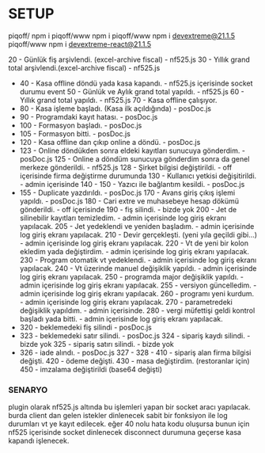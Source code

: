 # SETUP
piqoff/ npm i
piqoff/www npm i
piqoff/www npm i devextreme@21.1.5
piqoff/www npm i devextreme-react@21.1.5

20 - Günlük fiş arşivlendi. (excel-archive fiscal) - nf525.js
30 - Yıllık grand total arşivlendi.(excel-archive fiscal) - nf525.js
+ 40 - Kasa offline döndü yada kasa kapandı. - nf525.js içerisinde socket durumu event
50 - Günlük ve Aylık grand total yapıldı. - nf525.js
60 - Yıllık grand total yapıldı. - nf525.js
70 - Kasa offline çalışıyor. 
+ 80 - Kasa işleme başladı. (Kasa ilk açıldığında) - posDoc.js
+ 90 - Programdaki kayıt hatası. - posDoc.js
+ 100 - Formasyon başladı. - posDoc.js
+ 105 - Formasyon bitti. - posDoc.js
+ 120 - Kasa offline dan çıkıp online a döndü. - posDoc.js
+ 123 - Online döndükden sonra eldeki kayıtları sunucuya gönderdim. - posDoc.js
125 - Online a döndüm sunucuya gönderdim sonra da genel merkeze gönderildi. - nf525.js
128 - Şirket bilgisi değiştirildi. - off içerisinde firma değiştirme durumunda
130 - Kullanıcı yetkisi değişitirildi. - admin içerisinde
140 - 
150 - Yazıcı ile bağlantım kesildi. - posDoc.js
+ 155 - Duplicate yazdırıldı. - posDoc.js
170 - Avans giriş çıkış işlemi yapıldı. - posDoc.js
180 - Cari extre ve muhasebeye hesap dökümü gönderildi. - off içerisinde
190 - fiş silindi. - bizde yok
200 - Jet de silinebilir kayıtları temizledim. - admin içerisinde log giriş ekranı yapılacak.
205 - Jet yedeklendi ve yeniden başladım. - admin içerisinde log giriş ekranı yapılacak.
210 - Devir gerçekleşti. (yeni yıla geçildi gibi...) - admin içerisinde log giriş ekranı yapılacak.
220 - Vt de yeni bir kolon ekledim yada değiştirdim. - admin içerisinde log giriş ekranı yapılacak.
230 - Program otomatik vt yedeklendi. - admin içerisinde log giriş ekranı yapılacak.
240 - Vt üzerinde manuel değişiklik yapıldı. - admin içerisinde log giriş ekranı yapılacak.
250 - programda major değişiklik yapıldı. - admin içerisinde log giriş ekranı yapılacak.
255 - versiyon güncelledim. - admin içerisinde log giriş ekranı yapılacak.
260 - programı yeni kurdum. - admin içerisinde log giriş ekranı yapılacak.
270 - parametredeki değişiklik yapıldım. - admin içerisinde.
280 - vergi müfettişi geldi kontrol başladı yada bitti. - admin içerisinde log giriş ekranı yapılacak.
+ 320 - beklemedeki fiş silindi - posDoc.js
+ 323 - beklemedeki satır silindi. - posDoc.js
324 - sipariş kaydı silindi. - bizde yok
325 - sipariş satırı silindi. - bizde yok
+ 326 - iade alındı. - posDoc.js
327 - 
328 -
410 - sipariş alan firma bilgisi değişti.
420 - ödeme değişti.
430 - masa değiştirdim. (restoranlar için)
450 - imzalama değiştirildi (base64 değişti)

### SENARYO ###
plugin olarak nf525.js altında bu işlemleri yapan bir socket aracı yapılacak. burda client dan gelen istekler dinlenecek
sabit bir fonksiyon ile log durumları vt ye kayıt edilecek. 
eğer 40 nolu hata kodu oluşursa bunun için nf525 içerisinde socket dinlenecek disconnect durumuna geçerse kasa kapandı işlenecek.